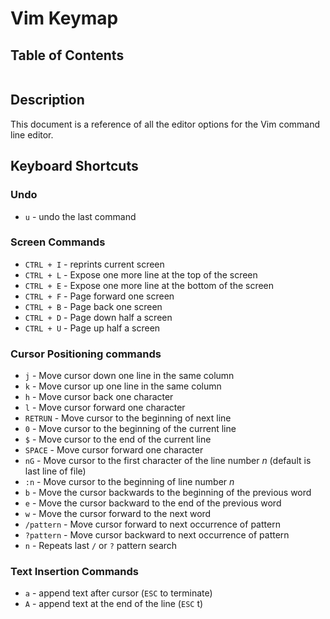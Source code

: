 # Vim Keymap

## Table of Contents
```toc
```
## Description
This document is a reference of all the editor options for the Vim command line editor.

## Keyboard Shortcuts
### Undo
- `u` - undo the last command

### Screen Commands
- `CTRL + I` - reprints current screen
- `CTRL + L` - Expose one more line at the top of the screen
- `CTRL + E` - Expose one more line at the bottom of the screen
- `CTRL + F` - Page forward one screen
- `CTRL + B` - Page back one screen
- `CTRL + D` - Page down half a screen
- `CTRL + U` - Page up half a screen

### Cursor Positioning commands
- `j` - Move cursor down one line in the same column
- `k` - Move cursor up one line in the same column
- `h` - Move cursor back one character
- `l` - Move cursor forward one character
- `RETRUN` - Move cursor to the beginning of next line
- `0` - Move cursor to the beginning of the current line
- `$` - Move cursor to the end of the current line
- `SPACE` - Move cursor forward one character
- `nG` - Move cursor to the first character of the line number *n* (default is last line of file)
- `:n` - Move cursor to the beginning of line number *n*
- `b` - Move the cursor backwards to the beginning of the previous word
- `e` - Move the cursor backward to the end of the previous word
- `w` - Move the cursor forward to the next word
- `/pattern` - Move cursor forward to next occurrence of pattern
- `?pattern` - Move cursor backward to next occurrence of pattern
- `n` - Repeats last `/` or `?` pattern search

### Text Insertion Commands
- `a` - append text after cursor (`ESC` to terminate)
- `A` - append text at the end of the line (`ESC` t)
